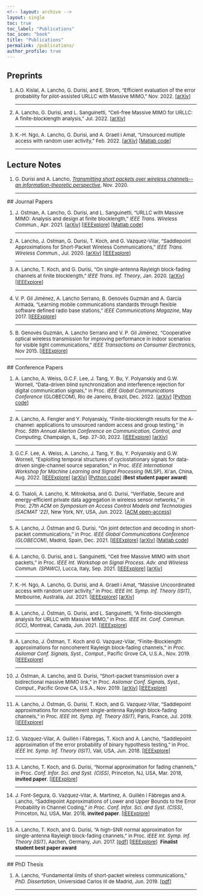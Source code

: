 ```yaml
---
<!-- layout: archive -->
layout: single
toc: true
toc_label: "Publications"
toc_icon: "book"
title: "Publications"
permalink: /publications/ 
author_profile: true
---
```

## Preprints
<font size="2">
<ol>

<li>
 A.O. Kislal, A. Lancho, G. Durisi, and E. Strom, “Efficient evaluation of the error probability for pilot-assisted URLLC with Massive MIMO,” Nov. 2022. 
 [<a href="https://arxiv.org/abs/2211.02385">arXiv</a>] 
</li><hr>

<li>
 A. Lancho, G. Durisi, and L. Sanguinetti, “Cell-free Massive MIMO for URLLC: A finite-blocklength analysis,” Jul. 2022. 
 [<a href="https://arxiv.org/abs/2207.00856">arXiv</a>] 
</li><hr>

<li>
 K.-H. Ngo, A. Lancho, G. Durisi, and A. Graell i Amat, “Unsourced multiple access with random user activity,” Feb. 2022. 
 [<a href="https://arxiv.org/abs/2202.06365">arXiv</a>] [<a href="https://github.com/khachoang1412/UMA_random_user_activity">Matlab code</a>]
</li><hr>

</ol>
</font>

## Lecture Notes
<font size="2">
<ol>
<li>
G. Durisi and A. Lancho, <em><a href="https://gdurisi.github.io/fbl-notes/">Transmitting short packets over wireless channels--an information-theoretic perspective</a></em>, Nov. 2020. 
</li>
<hr>
</ol>
</font>
## Journal Papers
<font size="2">
<ol>

<li>
 J. Ostman, A. Lancho, G. Durisi, and L. Sanguinetti, “URLLC with Massive MIMO: Analysis and design at finite blocklength,” <em>IEEE Trans. Wireless Commun.</em>, Apr. 2021. [<a href="http://arxiv.org/abs/2009.10550">arXiv</a>] [<a href="https://ieeexplore.ieee.org/document/9416241">IEEExplore</a>] [<a href="https://github.com/infotheorychalmers/URLLC_Massive_MIMO">Matlab code</a>]
</li>
<hr>

<li>
A. Lancho, J. Ostman, G. Durisi, T. Koch, and G. Vazquez-Vilar, 
“Saddlepoint Approximations for Short-Packet Wireless Communications,” 
<em>IEEE Trans. Wireless Commun.</em>, Jul. 2020.
[<a href="https://arxiv.org/abs/1904.10442">arXiv</a>] [<a href="https://ieeexplore.ieee.org/document/9072306">IEEExplore</a>]
</li>
<hr>

<li>
  A. Lancho, T. Koch, and G. Durisi, 
  “On single-antenna Rayleigh block-fading channels at ﬁnite blocklength,” 
  <em>IEEE Trans. Inf. Theory</em>, Jan. 2020.
  [<a href="https://arxiv.org/abs/1706.07778">arXiv</a>] [<a href="https://ieeexplore.ieee.org/document/8861117">IEEExplore</a>]
</li>
<hr>

<li>
  V. P. Gil Jiménez, A. Lancho Serrano, B. Genovés Guzmán and A. García Armada, 
  “Learning mobile communications standards through flexible software defined radio base stations,” 
  <em>IEEE Communications Magazine</em>, May 2017.
  [<a href="https://ieeexplore.ieee.org/document/7926928">IEEExplore</a>]
</li>
<hr>

<li>
  B. Genovés Guzmán, A. Lancho Serrano and V. P. Gil Jiménez, 
  “Cooperative optical wireless transmission for improving performance in indoor scenarios for visible light communications,” 
  <em>IEEE Transactions on Consumer Electronics</em>, Nov 2015.
  [<a href="https://ieeexplore.ieee.org/document/7389772">IEEExplore</a>]
</li>
<hr>

</ol>
</font>
## Conference Papers
<font size="2">
<ol>

<li>
 A. Lancho, A. Weiss, G.C.F. Lee, J. Tang, Y. Bu, Y. Polyanskiy and G.W. Wornell, “Data-driven blind synchronization and interference rejection for digital communication signals,” in Proc. <em>IEEE Global Communications Conference</em> (GLOBECOM), Rio de Janeiro, Brazil, Dec. 2022.
 [<a href="https://arxiv.org/abs/2209.04871">arXiv</a>]
 [<a href="https://github.com/RFChallenge/SCSS_Sync">Python code</a>]
</li><hr>

<li>
 A. Lancho, A. Fengler and Y. Polyanskiy, “Finite-blocklength results for the A-channel: applications to unsourced random access and group testing,” in Proc. <em>58th Annual Allerton Conference on Communication, Control, and Computing,</em> Champaign, IL, Sep. 27-30, 2022.
 [<a href="https://ieeexplore.ieee.org/document/9929318">IEEExplore</a>] 
 [<a href="https://arxiv.org/abs/2210.01951">arXiv</a>]
</li><hr>

<li>
 G.C.F. Lee, A. Weiss, A. Lancho, J. Tang, Y. Bu, Y. Polyanskiy and G.W. Wornell, “Exploiting temporal structures of cyclostationary signals for data-driven single-channel source separation,” in Proc. <em>IEEE International Workshop for Machine Learning and Signal Processing</em> (MLSP), Xi'an, China, Aug. 2022. 
 [<a href="https://ieeexplore.ieee.org/document/9943311">IEEExplore</a>]
 [<a href="https://arxiv.org/abs/2208.10325">arXiv</a>] 
 [<a href="https://github.com/RFChallenge/SCSS_CSGaussian">Python code</a>]
 (<b>Best student paper award</b>)
</li><hr>

<li>
G. Tsaloli, A. Lancho, K. Mitrokotsa, and G. Durisi, “Verifiable, Secure and energy-efficient private data aggregation in wireless sensor networks,” in Proc. <em>27th ACM on Symposium on Access Control Models and Technologies (SACMAT '22)</em>, New York, NY, USA, Jun. 2022.
[<a href="https://dl.acm.org/doi/abs/10.1145/3532105.3535040">ACM open-access</a>] 
</li>
<hr>

<li>
A. Lancho, J. Östman and G. Durisi, “On joint detection and decoding in short-packet communications,” in Proc. <em>IEEE Global Communications Conference (GLOBECOM)</em>, Madrid, Spain, Dec. 2021.
[<a href="https://ieeexplore.ieee.org/document/9685448">IEEExplore</a>] 
[<a href="https://arxiv.org/pdf/2109.13669.pdf">arXiv</a>]
[<a href="https://github.com/a-lancho/jointDetDec">Matlab code</a>]
</li>
<hr>

<li>
A. Lancho, G. Durisi, and L. Sanguinetti, “Cell free Massive MIMO with short packets,” in Proc. <em>IEEE Int. Workshop on Signal Process. Adv. and Wireless Commun. (SPAWC)</em>, Lucca, Italy, Sep. 2021. 
[<a href="https://ieeexplore.ieee.org/document/9593103">IEEExplore</a>]
[<a href="https://arxiv.org/abs/2107.10707">arXiv</a>]
</li>
<hr>

<li>
 K.-H. Ngo, A. Lancho, G. Durisi, and A. Graell i Amat, “Massive Uncoordinated access with random user activity,” in Proc. <em>IEEE Int. Symp. Inf. Theory (ISIT)</em>, Melbourne, Australia, Jul. 2021.
 [<a href="https://ieeexplore.ieee.org/document/9518253">IEEExplore</a>]
 [<a href="http://arxiv.org/abs/2103.09721">arXiv</a>]
</li>
<hr>

  <li>
     A. Lancho, J. Östman, G. Durisi, and L. Sanguinetti, “A finite-blocklength analysis for URLLC with
Massive MIMO,” in Proc. <em>IEEE Int. Conf. Commun. (ICC)</em>, Montreal, Canada, Jun. 2021. 
[<a href="https://ieeexplore.ieee.org/document/9500881">IEEExplore</a>]
  </li>
  <hr>

<li>
A. Lancho, J. Östman, T. Koch and G. Vazquez-Vilar, “Finite-Blocklength approximations for noncoherent Rayleigh block-fading channels,” 
in <em>Proc. Asilomar Conf. Signals, Syst., Comput.</em>, Pacific Grove CA, U.S.A., Nov. 2019. 
[<a href="https://ieeexplore.ieee.org/document/9049072">IEEExplore</a>]
</li>
<hr>

 <li>
J. Östman, A. Lancho, and G. Durisi, “Short-packet transmission over a
  bidirectional massive MIMO link,” in Proc. <em>Asilomar Conf. Signals, Syst., Comput.</em>, Pacific Grove CA, U.S.A., Nov. 2019. 
  [<a href="https://arxiv.org/abs/1912.00718">arXiv</a>] [<a href="https://ieeexplore.ieee.org/document/9048838">IEEExplore</a>]
</li>
<hr>

<li>
    A. Lancho, J. Östman, G. Durisi, T. Koch, and G. Vazquez-Vilar, “Saddlepoint approximations for noncoherent single-antenna Rayleigh block-fading channels,” in Proc. <em>IEEE Int. Symp. Inf. Theory (ISIT)</em>, Paris, France, Jul. 2019.
    [<a href="https://ieeexplore.ieee.org/document/8849659">IEEExplore</a>]
  </li>
  <hr>

<li>
    G. Vazquez-Vilar, A. Guillén i Fàbregas, T. Koch and A. Lancho, 
    “Saddlepoint approximation of the error probability of binary hypothesis testing,” 
    in Proc. <em>IEEE Int. Symp. Inf. Theory (ISIT)</em>, Vail, USA, Jun. 2018.
    [<a href="https://ieeexplore.ieee.org/document/8437503?arnumber=8437503">IEEExplore</a>]
  </li>
  <hr>

<li>
    A. Lancho, T. Koch, and G. Durisi, “Normal approximation for fading channels,” 
    in Proc. <em>Conf. Infor. Sci. and Syst. (CISS)</em>, Princeton, NJ, USA, Mar. 2018, 
    <strong>invited paper</strong>. [<a href="https://ieeexplore.ieee.org/document/8362297">IEEExplore</a>]
</li>
<hr>

<li>
    J. Font-Segura, G. Vazquez-Vilar, A. Martinez, A. Guillén i Fàbregas and A. Lancho, 
    “Saddlepoint Approximations of Lower and Upper Bounds to the Error Probability in Channel Coding,” 
    <em>in Proc. Conf. Infor. Sci. and Syst. (CISS)</em>, Princeton, NJ, USA, Mar. 2018, 
    <strong>invited paper</strong>. [<a href="https://ieeexplore.ieee.org/document/8362304">IEEExplore</a>]
</li>
<hr>

<li>
A. Lancho, T. Koch, and G. Durisi, “A high-SNR normal approximation for single-antenna Rayleigh block-fading channels,” 
in Proc. <em>IEEE Int. Symp. Inf. Theory (ISIT)</em>, Aachen, Germany, Jun. 2017. 
[<a href="http://publications.lib.chalmers.se/records/fulltext/249350/local_249350.pdf"
      target="_blank">pdf</a>] [<a href="https://ieeexplore.ieee.org/document/8006834">IEEExplore</a>]
&nbsp;<b>Finalist student best paper award</b>
</li>
<hr>

</ol>
</font>
## PhD Thesis
<font size="2">
<ol>
  <li>
     A. Lancho, “Fundamental limits of short-packet wireless communications,” <em>PhD. Dissertation</em>, Universidad Carlos III de Madrid, Jun. 2019.
     [<a href="/files/2019/Thesis_Alex.pdf">pdf</a>]
  </li>
  <hr>
  </ol>
  </font>